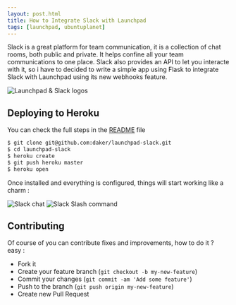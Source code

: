 ```yaml
---
layout: post.html
title: How to Integrate Slack with Launchpad
tags: [launchpad, ubuntuplanet]
---
```

Slack is a great platform for team communication, it is a collection of chat rooms, both public and private. It helps confine all your team communications to one place. Slack also provides an API to let you interacte with it, so i have to decided to write a simple app using Flask to integrate Slack with Launchpad using its new webhooks feature.

![Launchpad & Slack logos](/assets/posts/slack/lp_slack.png)

## Deploying to Heroku
You can check the full steps in the [README][0] file

```sh
$ git clone git@github.com:daker/launchpad-slack.git
$ cd launchpad-slack
$ heroku create
$ git push heroku master
$ heroku open
```
Once installed and everything is configured, things will start working like a charm :

![Slack chat](/assets/posts/slack/mr.png)
![Slack Slash command](/assets/posts/slack/bug.png)

## Contributing
Of course of you can contribute fixes and improvements, how to do it ? easy :

*   Fork it
*   Create your feature branch (`git checkout -b my-new-feature`)
*   Commit your changes (`git commit -am 'Add some feature'`)
*   Push to the branch (`git push origin my-new-feature`)
*   Create new Pull Request

[0]: https://github.com/daker/launchpad-slack/blob/master/README.md